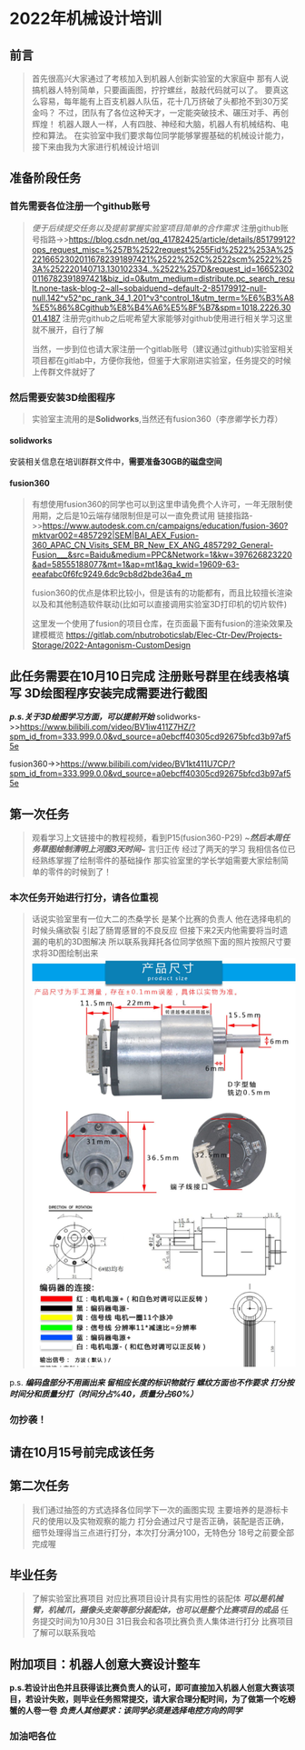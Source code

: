 # 2022年机械设计培训
## 前言
> 首先很高兴大家通过了考核加入到机器人创新实验室的大家庭中
> 那有人说搞机器人特别简单，只要画画图，拧拧螺丝，敲敲代码就可以了。
> 要真这么容易，每年能有上百支机器人队伍，花十几万挤破了头都抢不到30万奖金吗？
> 不过，团队有了各位这种天才，一定能突破技术、碾压对手、再创辉煌！
> 机器人跟人一样，人有四肢、神经和大脑，机器人有机械结构、电控和算法。
> 在实验室中我们要求每位同学能够掌握基础的机械设计能力，接下来由我为大家进行机械设计培训

## 准备阶段任务
### 首先需要各位注册一个github账号
> 
> *便于后续提交任务以及提前掌握实验室项目简单的合作需求*
注册github账号指路->>https://blog.csdn.net/qq_41782425/article/details/85179912?ops_request_misc=%257B%2522request%255Fid%2522%253A%2522166523020116782391897421%2522%252C%2522scm%2522%253A%252220140713.130102334..%2522%257D&request_id=166523020116782391897421&biz_id=0&utm_medium=distribute.pc_search_result.none-task-blog-2~all~sobaiduend~default-2-85179912-null-null.142^v52^pc_rank_34_1,201^v3^control_1&utm_term=%E6%B3%A8%E5%86%8Cgithub%E8%B4%A6%E5%8F%B7&spm=1018.2226.3001.4187
> 注册完github之后呢希望大家能够对github使用进行相关学习这里就不展开，自行了解
> 
> 当然，一步到位也请大家注册一个gitlab账号（建议通过github)实验室相关项目都在gitlab中，方便你我他，但鉴于大家刚进实验室，任务提交的时候上传群文件就好了
> 
### 然后需要安装3D绘图程序
> 实验室主流用的是**Solidworks**,当然还有fusion360（李彦卿学长力荐）
#### **solidworks**
安装相关信息在培训群群文件中，**需要准备30GB的磁盘空间**
#### **fusion360**
> 有想使用fusion360的同学也可以到这里申请免费个人许可，一年无限制使用期，之后是10云端存储限制但是可以一直免费试用
链接指路->>https://www.autodesk.com.cn/campaigns/education/fusion-360?mktvar002=4857292|SEM|BAI_AEX_Fusion-360_APAC_CN_Visits_SEM_BR_New_EX_ANG_4857292_General-Fusion___&src=Baidu&medium=PPC&Network=1&kw=397626823220&ad=58555188077&mt=1&ap=mt1&ag_kwid=19609-63-eeafabc0f6fc9249.6dc9cb8d2bde36a4_m
> 
> fusion360的优点是体积比较小，但是该有的功能都有，而且比较擅长渲染以及和其他制造软件联动(比如可以直接调用实验室3D打印机的切片软件)
> 
> 这里发一个使用了fusion的项目仓库，在页面最下面有fusion的渲染效果及建模概览
> https://gitlab.com/nbutroboticslab/Elec-Ctr-Dev/Projects-Storage/2022-Antagonism-CustomDesign
## 此任务需要在10月10日完成 注册账号群里在线表格填写 3D绘图程序安装完成需要进行截图
***p.s.关于3D绘图学习方面，可以提前开始***
solidworks->>https://www.bilibili.com/video/BV1iw411Z7HZ/?spm_id_from=333.999.0.0&vd_source=a0ebcff40305cd92675bfcd3b97af55e

fusion360->>https://www.bilibili.com/video/BV1kt411U7CP/?spm_id_from=333.999.0.0&vd_source=a0ebcff40305cd92675bfcd3b97af55e

## 第一次任务
> 观看学习上文链接中的教程视频，看到P15(fusion360-P29)
> ~***然后本周任务草图绘制清明上河图3天时间***~
> 言归正传 经过了两天的学习 我相信各位已经熟练掌握了绘制零件的基础操作
> 那实验室里的学长学姐需要大家绘制简单的零件的时候到了！
### 本次任务开始进行打分，请各位重视
> 话说实验室里有一位大二的杰桑学长 是某个比赛的负责人
> 他在选择电机的时候头痛欲裂 引起了肠胃感冒的不良反应
> 但接下来2天内他需要将当时遗漏的电机的3D图解决
> 所以联系我拜托各位同学依照下面的照片按照尺寸要求将3D图绘制出来
![dianji](https://github.com/lokiiiiiiiiii/3D-/blob/main/img/IMG_4735(20221010-211307).JPG)

p.s. ***编码盘部分不用画出来 留相应长度的标识物就行***
***螺纹方面也不作要求***
***打分按时间分和质量分打（时间分占%40，质量分占60%）*** 
### 勿抄袭！
## 请在10月15号前完成该任务

## 第二次任务
> 我们通过抽签的方式选择各位同学下一次的画图实现
> 主要培养的是游标卡尺的使用以及实物观察的能力
> 打分会通过尺寸是否正确，装配是否正确，细节处理得当三点进行打分，本次打分满分100，无特色分
> 18号之前要全部完成喔

## 毕业任务
> 了解实验室比赛项目
> 对应比赛项目设计具有实用性的装配体
> ***可以是机械臂，机械爪，摄像头支架等部分装配体，也可以是整个比赛项目的成品***
> 任务提交时间为10月30日
> 31日我会和各项比赛负责人集体进行打分 比赛项目了解可以联系我哈

## 附加项目：机器人创意大赛设计整车
**p.s.若设计出色并且获得该比赛负责人的认可，即可直接加入机器人创意大赛该项目，若设计失败，则毕业任务照常提交，请大家合理分配时间，为了做第一个吃螃蟹的人卷一卷**
***负责人其他要求：该同学必须是选择电控方向的同学***
### 加油吧各位 
